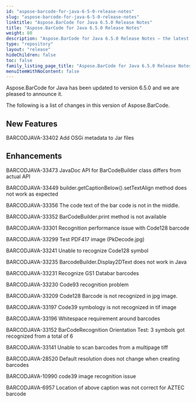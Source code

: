 ```yaml
---
id: "aspose-barcode-for-java-6-5-0-release-notes"
slug: "aspose-barcode-for-java-6-5-0-release-notes"
linktitle: "Aspose.BarCode for Java 6.5.0 Release Notes"
title: "Aspose.BarCode for Java 6.5.0 Release Notes"
weight: 80
description: "Aspose.BarCode for Java 6.5.0 Release Notes – the latest updates and fixes."
type: "repository"
layout: "release"
hideChildren: false
toc: false
family_listing_page_title: "Aspose.BarCode for Java 6.5.0 Release Notes"
menuItemWithNoContent: false
---
```


Aspose.BarCode for Java has been updated to version 6.5.0 and we are pleased to announce it.

The following is a list of changes in this version of Aspose.BarCode.
## **New Features**
BARCODJAVA-33402 Add OSGi metadata to Jar files
## **Enhancements**
BARCODJAVA-33473 JavaDoc API for BarCodeBuilder class differs from actual API

BARCODJAVA-33449 builder.getCaptionBelow().setTextAlign method does not work as expected

BARCODJAVA-33356 The code text of the bar code is not in the middle.

BARCODJAVA-33352 BarCodeBuilder.print method is not available

BARCODJAVA-33301 Recognition performance issue with Code128 barcode

BARCODJAVA-33299 Test PDF417 image (PkDecode.jpg)

BARCODJAVA-33241 Unable to recognize Code128 symbol

BARCODJAVA-33235 BarcodeBuilder.Display2DText does not work in Java

BARCODJAVA-33231 Recognize GS1 Databar barcodes

BARCODJAVA-33230 Code93 recognition problem

BARCODJAVA-33209 Code128 Barcode is not recognized in jpg image.

BARCODJAVA-33197 Code39 symbology is not recognized in tif image

BARCODJAVA-33196 Whitespace requirement around barcodes

BARCODJAVA-33152 BarCodeRecognition Orientation Test: 3 symbols got recognized from a total of 6

BARCODJAVA-33141 Unable to scan barcodes from a multipage tiff

BARCODJAVA-28520 Default resolution does not change when creating barcodes

BARCODJAVA-10990 code39 image recognition issue

BARCODJAVA-6957 Location of above caption was not correct for AZTEC barcode
